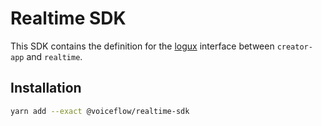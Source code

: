 # Realtime SDK

This SDK contains the definition for the [logux](https://logux.org/) interface between `creator-app` and `realtime`.

## Installation

```sh
yarn add --exact @voiceflow/realtime-sdk
```
